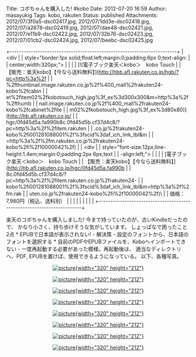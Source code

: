 Title: コボちゃんを購入した! #kobo
Date: 2012-07-20 16:59
Author: masayukig
Tags: kobo, rakuten
Status: published
Attachments: 2012/07/3f0a5-dsc02417.jpg, 2012/07/1dd3e-dsc02418.jpg, 2012/07/a2678-dsc02419.jpg, 2012/07/dae48-dsc02421.jpg, 2012/07/e11b9-dsc02422.jpg, 2012/07/32b76-dsc02423.jpg, 2012/07/01cb2-dsc02424.jpg, 2012/07/beebc-dsc02425.jpg

+-----------------------------------------------------------------------+
| <div                                                                  |
| style="border:1px solid;float:left;margin:0;padding:6px 0;text-align: |
| center;width:320px;">                                                 |
|                                                                       |
| [![電子ブック楽天＜kobo＞　kobo Touch                                 |
| 【販売：楽天kobo】【今なら送料無料】](http://hbb.afl.rakuten.co.jp/hgb/?pc=http%3a%2f |
| %2fthumbnail.image.rakuten.co.jp%2f%400_mall%2frakuten24-kobo%2fcabin |
| et%2fitem02%2fkobotouch_high.jpg%3f_ex%3d300x300&m=http%3a%2f%2fthumb |
| nail.image.rakuten.co.jp%2f%400_mall%2frakuten24-kobo%2fcabinet%2fite |
| m02%2fkobotouch_high.jpg%3f_ex%3d80x80)](http://hb.afl.rakuten.co.jp/ |
| hgc/0fd45d5a.fa990b8c.0fd45d5b.cf37d4c8/?pc=http%3a%2f%2fitem.rakuten |
| .co.jp%2frakuten24-kobo%2fi001281088001%2f%3fscid%3daf_ich_link_tbl&m |
| =http%3a%2f%2fm.rakuten.co.jp%2frakuten24-kobo%2fi%2f10000042%2f)     |
| <div                                                                  |
| style="font-size:12px;line-height:1.4em;margin:0;padding:2px 6px;text |
| -align:left;">                                                        |
|                                                                       |
| [電子ブック楽天＜kobo＞　kobo Touch                                   |
| 【販売：楽天kobo】【今なら送料無料】](http://hb.afl.rakuten.co.jp/hgc/0fd45d5a.fa990b |
| 8c.0fd45d5b.cf37d4c8/?pc=http%3a%2f%2fitem.rakuten.co.jp%2frakuten24- |
| kobo%2fi001281088001%2f%3fscid%3daf_ich_link_tbl&m=http%3a%2f%2fm.rak |
| uten.co.jp%2frakuten24-kobo%2fi%2f10000042%2f)\                       |
| 価格：7,980円（税込、送料別）                                         |
|                                                                       |
| </div>                                                                |
|                                                                       |
| </div>                                                                |
+-----------------------------------------------------------------------+

楽天のコボちゃんを購入しました!
今まで持っていたのが、古いKindleだったので、
かなり小さく、持ち歩けそうな気がしています。 しょっぱなで困ったこと2点
\* EPUBで日本語が表示されない! - 解決策 -
設定のフォントから、日本語のフォントを選択する \*
自前のPDFやEPUBファイルを、Koboへインポートできない -
一度再起動する必要があった模様。再起動後は、 適当なディレクトリへ、PDF,
EPUBを置けば、使用できるようになっている。 以下、各種写真。

<div class="separator" style="clear:both;text-align:left;">

</div>

<div class="separator" style="clear:both;text-align:left;">

</div>

<div class="separator" style="clear:both;text-align:center;">

[![picture](https://masayukig.files.wordpress.com/2012/07/3f0a5-dsc02417.jpg?w=300){width="320"
height="212"}](https://masayukig.files.wordpress.com/2012/07/3f0a5-dsc02417.jpg)

</div>

<div class="separator" style="clear:both;text-align:center;">

[![picture](https://masayukig.files.wordpress.com/2012/07/1dd3e-dsc02418.jpg?w=300){width="320"
height="212"}](https://masayukig.files.wordpress.com/2012/07/1dd3e-dsc02418.jpg)

</div>

<div class="separator" style="clear:both;text-align:center;">

[![picture](https://masayukig.files.wordpress.com/2012/07/a2678-dsc02419.jpg?w=300){width="320"
height="212"}](https://masayukig.files.wordpress.com/2012/07/a2678-dsc02419.jpg)

</div>

<div class="separator" style="clear:both;text-align:center;">

[![picture](https://masayukig.files.wordpress.com/2012/07/dae48-dsc02421.jpg?w=300){width="320"
height="212"}](https://masayukig.files.wordpress.com/2012/07/dae48-dsc02421.jpg)

</div>

<div class="separator" style="clear:both;text-align:center;">

[![picture](https://masayukig.files.wordpress.com/2012/07/e11b9-dsc02422.jpg?w=300){width="320"
height="212"}](https://masayukig.files.wordpress.com/2012/07/e11b9-dsc02422.jpg)

</div>

<div class="separator" style="clear:both;text-align:center;">

[![picture](https://masayukig.files.wordpress.com/2012/07/32b76-dsc02423.jpg?w=300){width="320"
height="212"}](https://masayukig.files.wordpress.com/2012/07/32b76-dsc02423.jpg)

</div>

<div class="separator" style="clear:both;text-align:center;">

[![picture](https://masayukig.files.wordpress.com/2012/07/01cb2-dsc02424.jpg?w=300){width="320"
height="212"}](https://masayukig.files.wordpress.com/2012/07/01cb2-dsc02424.jpg)

</div>

<div class="separator" style="clear:both;text-align:center;">

[![picture](https://masayukig.files.wordpress.com/2012/07/beebc-dsc02425.jpg?w=300){width="320"
height="212"}](https://masayukig.files.wordpress.com/2012/07/beebc-dsc02425.jpg)

</div>

<div>

</div>

<div>

</div>
